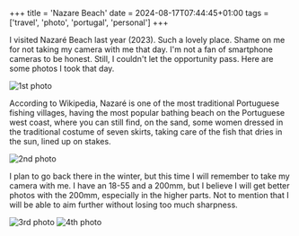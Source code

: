 +++
title = 'Nazare Beach'
date = 2024-08-17T07:44:45+01:00
tags = ['travel', 'photo', 'portugal', 'personal']
+++

I visited Nazaré Beach last year (2023). Such a lovely place.
Shame on me for not taking my camera with me that day. I'm not a fan of smartphone cameras to be honest. Still, I couldn't let the opportunity pass. Here are some photos I took that day.

![1st photo](https://i.imgur.com/ATjnpyl.jpeg)

According to Wikipedia, Nazaré is one of the most traditional Portuguese fishing villages, having the most popular bathing beach on the Portuguese west coast, where you can still find, on the sand, some women dressed in the traditional costume of seven skirts, taking care of the fish that dries in the sun, lined up on stakes.

![2nd photo](https://i.imgur.com/GwZIh3p.jpeg)

I plan to go back there in the winter, but this time I will remember to take my camera with me. I have an 18-55 and a 200mm, but I believe I will get better photos with the 200mm, especially in the higher parts. Not to mention that I will be able to aim further without losing too much sharpness.

![3rd photo](https://i.imgur.com/hxY0rcS.jpeg)
![4th photo](https://i.imgur.com/8uRNHtF.jpeg)

